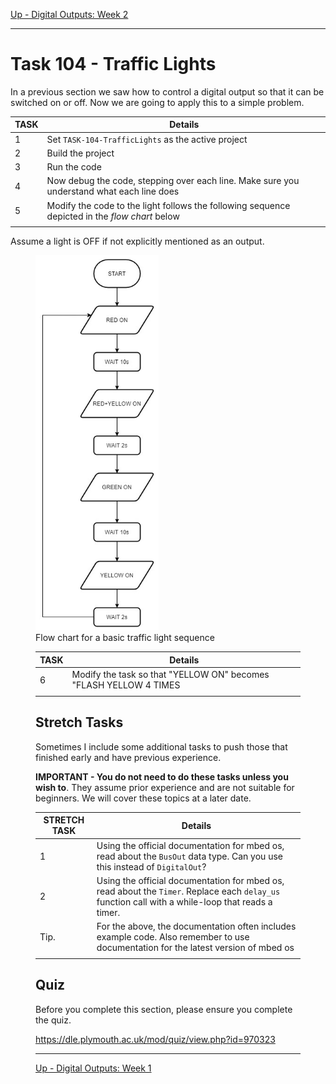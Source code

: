 [Up - Digital Outputs: Week 2](Digital_Outputs_1.md)

--- 

# Task 104 - Traffic Lights
In a previous section we saw how to control a digital output so that it can be switched on or off. Now we are going to apply this to a simple problem.

| TASK | Details |
| --- | --- |
| 1 | Set `TASK-104-TrafficLights` as the active project |
| 2 | Build the project |
| 3 | Run the code |
| 4 | Now debug the code, stepping over each line. Make sure you understand what each line does |
| 5 | Modify the code to the light follows the following sequence depicted in the _flow chart_ below |
| |

Assume a light is OFF if not explicitly mentioned as an output.

<figure>
<img src="../img/basic_traffic_light.jpg" height="600px">
<figcaption>Flow chart for a basic traffic light sequence</figcaption>
</figure>
<figure>

| TASK | Details |
| --- | --- |
| 6 | Modify the task so that "YELLOW ON" becomes "FLASH YELLOW 4 TIMES |
| |

## Stretch Tasks
Sometimes I include some additional tasks to push those that finished early and have previous experience. 

**IMPORTANT - You do not need to do these tasks unless you wish to**. They assume prior experience and are not suitable for beginners. We will cover these topics at a later date.

| STRETCH TASK | Details |
| --- | --- |
| 1 | Using the official documentation for mbed os, read about the `BusOut` data type. Can you use this instead of  `DigitalOut`? |
| 2 | Using the official documentation for mbed os, read about the `Timer`. Replace each `delay_us` function call with a while-loop that reads a timer.
| Tip. | For the above, the documentation often includes example code. Also remember to use documentation for the latest version of mbed os |
| |

## Quiz
Before you complete this section, please ensure you complete the quiz.

https://dle.plymouth.ac.uk/mod/quiz/view.php?id=970323

---

[Up - Digital Outputs: Week 1](Digital_Outputs_1.md)